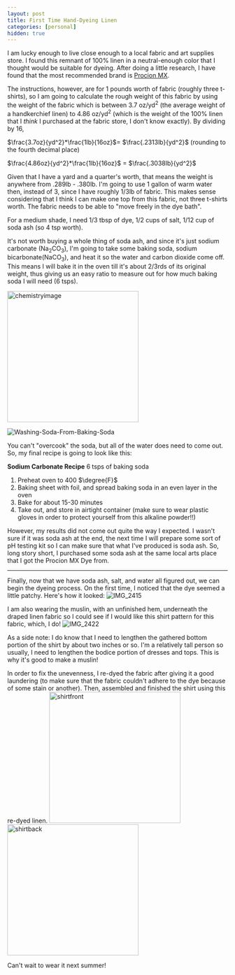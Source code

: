 ```yaml
---
layout: post
title: First Time Hand-Dyeing Linen
categories: [personal]
hidden: true
---
```


I am lucky enough to live close enough to a local fabric and art supplies store. I found this remnant of 100% linen in a neutral-enough color that I thought would be suitable for dyeing. After doing a little research, I have found that the most recommended brand is [Procion MX](https://www.jacquardproducts.com/procion-mx). 

The instructions, however, are for 1 pounds worth of fabric (roughly three t-shirts), so I am going to calculate the rough weight of this fabric by using the weight of the fabric which is between 3.7 oz/yd$^2$ (the average weight of a handkerchief linen) to 4.86 oz/yd$^2$ (which is the weight of the 100% linen that I *think* I purchased at the fabric store, I don't know exactly). By dividing by 16, 

$\frac{3.7oz}{yd^2}*\frac{1lb}{16oz}$= $\frac{.2313lb}{yd^2}$ (rounding to the fourth decimal place) 

$\frac{4.86oz}{yd^2}*\frac{1lb}{16oz}$ = $\frac{.3038lb}{yd^2}$ 

Given that I have a yard and a quarter's worth, that means the weight is anywhere from .289lb - .380lb. I'm going to use 1 gallon of warm water then, instead of 3, since I have roughly 1/3lb of fabric. This makes sense considering that I think I can make one top from this fabric, not three t-shirts worth. The fabric needs to be able to "move freely in the dye bath". 

For a medium shade, I need 1/3 tbsp of dye, 1/2 cups of salt, 1/12 cup of soda ash (so 4 tsp worth). 

It's not worth buying a whole thing of soda ash, and since it's just sodium carbonate (Na$_{2}$CO$_3$), I'm going to take some baking soda, sodium bicarbonate(NaCO$_3$), and heat it so the water and carbon dioxide come off. This means I will bake it in the oven till it's about 2/3rds of its original weight, thus giving us an easy ratio to measure out for how much baking soda I will need (6 tsps).  

<img src="https://github.com/elizabethwillard/elizabethwillard.github.io/assets/57194659/d31133dc-d17f-4795-bda6-6f474de7d1a2" alt="chemistryimage" width="300"/>

![Washing-Soda-From-Baking-Soda](https://github.com/elizabethwillard/elizabethwillard.github.io/assets/57194659/d31133dc-d17f-4795-bda6-6f474de7d1a2)


You can't "overcook" the soda, but all of the water does need to come out. So, my final recipe is going to look like this:

**Sodium Carbonate Recipe**
6 tsps of baking soda
1. Preheat oven to 400 $\degree{F}$ 
2. Baking sheet with foil, and spread baking soda in an even layer in the oven
3. Bake for about 15-30 minutes
4. Take out, and store in airtight container (make sure to wear plastic gloves in order to protect yourself from this alkaline powder!!)

However, my results did not come out quite the way I expected. I wasn't sure if it was soda ash at the end, the next time I will prepare some sort of pH testing kit so I can make sure that what I've produced is soda ash. So, long story short, I purchased some soda ash at the same local arts place that I got the Procion MX Dye from. 

---
Finally, now that we have soda ash, salt, and water all figured out, we can begin the dyeing process.  On the first time, I noticed that the dye seemed a little patchy. Here's how it looked: 
![IMG_2415](https://github.com/elizabethwillard/elizabethwillard.github.io/assets/57194659/d0bf4ebc-670a-43bd-9b7f-25a0e4605124)


I am also wearing the muslin, with an unfinished hem, underneath the draped linen fabric so I could see if I would like this shirt pattern for this fabric, which, I do! 
![IMG_2422](https://github.com/elizabethwillard/elizabethwillard.github.io/assets/57194659/113b484c-7b18-4487-87f5-ccf56ecff80f)

As a side note: I do know that I need to lengthen the gathered bottom portion of the shirt by about two inches or so. I'm a relatively tall person so usually, I need to lengthen the bodice portion of dresses and tops. This is why it's good to make a muslin!

In order to fix the unevenness, I re-dyed the fabric after giving it a good laundering (to make sure that the fabric couldn't adhere to the dye because of some stain or another). Then, assembled and finished the shirt using this re-dyed linen. 
<img src="https://github.com/elizabethwillard/elizabethwillard.github.io/assets/57194659/540ff713-131f-41db-a4bc-722bb5705336" alt="shirtfront" width="300"/>
<img src="https://github.com/elizabethwillard/elizabethwillard.github.io/assets/57194659/4dca8185-1430-420f-a646-e2c2abee406b" alt="shirtback" width="300"/>


Can't wait to wear it next summer! 
